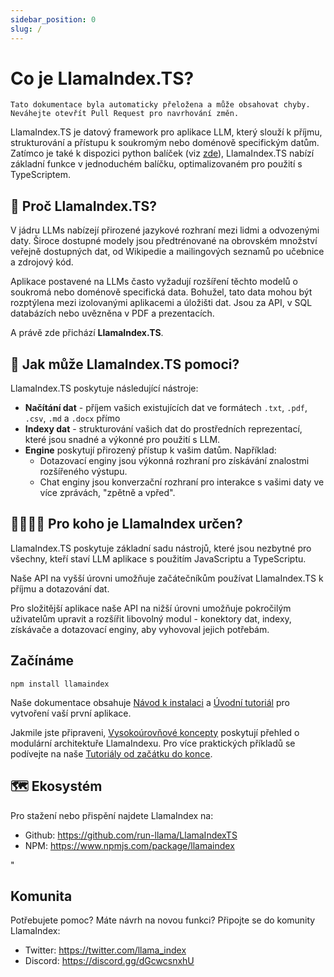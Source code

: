 ```yaml
---
sidebar_position: 0
slug: /
---
```


# Co je LlamaIndex.TS?

`Tato dokumentace byla automaticky přeložena a může obsahovat chyby. Neváhejte otevřít Pull Request pro navrhování změn.`

LlamaIndex.TS je datový framework pro aplikace LLM, který slouží k příjmu, strukturování a přístupu k soukromým nebo doménově specifickým datům. Zatímco je také k dispozici python balíček (viz [zde](https://docs.llamaindex.ai/en/stable/)), LlamaIndex.TS nabízí základní funkce v jednoduchém balíčku, optimalizovaném pro použití s TypeScriptem.

## 🚀 Proč LlamaIndex.TS?

V jádru LLMs nabízejí přirozené jazykové rozhraní mezi lidmi a odvozenými daty. Široce dostupné modely jsou předtrénované na obrovském množství veřejně dostupných dat, od Wikipedie a mailingových seznamů po učebnice a zdrojový kód.

Aplikace postavené na LLMs často vyžadují rozšíření těchto modelů o soukromá nebo doménově specifická data. Bohužel, tato data mohou být rozptýlena mezi izolovanými aplikacemi a úložišti dat. Jsou za API, v SQL databázích nebo uvězněna v PDF a prezentacích.

A právě zde přichází **LlamaIndex.TS**.

## 🦙 Jak může LlamaIndex.TS pomoci?

LlamaIndex.TS poskytuje následující nástroje:

- **Načítání dat** - příjem vašich existujících dat ve formátech `.txt`, `.pdf`, `.csv`, `.md` a `.docx` přímo
- **Indexy dat** - strukturování vašich dat do prostředních reprezentací, které jsou snadné a výkonné pro použití s LLM.
- **Engine** poskytují přirozený přístup k vašim datům. Například:
  - Dotazovací enginy jsou výkonná rozhraní pro získávání znalostmi rozšířeného výstupu.
  - Chat enginy jsou konverzační rozhraní pro interakce s vašimi daty ve více zprávách, "zpětně a vpřed".

## 👨‍👩‍👧‍👦 Pro koho je LlamaIndex určen?

LlamaIndex.TS poskytuje základní sadu nástrojů, které jsou nezbytné pro všechny, kteří staví LLM aplikace s použitím JavaScriptu a TypeScriptu.

Naše API na vyšší úrovni umožňuje začátečníkům používat LlamaIndex.TS k příjmu a dotazování dat.

Pro složitější aplikace naše API na nižší úrovni umožňuje pokročilým uživatelům upravit a rozšířit libovolný modul - konektory dat, indexy, získávače a dotazovací enginy, aby vyhovoval jejich potřebám.

## Začínáme

`npm install llamaindex`

Naše dokumentace obsahuje [Návod k instalaci](./installation.md) a [Úvodní tutoriál](./starter.md) pro vytvoření vaší první aplikace.

Jakmile jste připraveni, [Vysokoúrovňové koncepty](./concepts.md) poskytují přehled o modulární architektuře LlamaIndexu. Pro více praktických příkladů se podívejte na naše [Tutoriály od začátku do konce](./end_to_end.md).

## 🗺️ Ekosystém

Pro stažení nebo přispění najdete LlamaIndex na:

- Github: https://github.com/run-llama/LlamaIndexTS
- NPM: https://www.npmjs.com/package/llamaindex

"

## Komunita

Potřebujete pomoc? Máte návrh na novou funkci? Připojte se do komunity LlamaIndex:

- Twitter: https://twitter.com/llama_index
- Discord: https://discord.gg/dGcwcsnxhU
